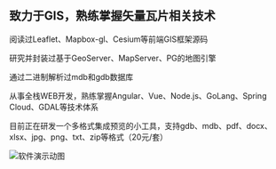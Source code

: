 ## 致力于GIS，熟练掌握矢量瓦片相关技术

阅读过Leaflet、Mapbox-gl、Cesium等前端GIS框架源码

研究并封装过基于GeoServer、MapServer、PG的地图引擎

通过二进制解析过mdb和gdb数据库

从事全栈WEB开发，熟练掌握Angular、Vue、Node.js、GoLang、Spring Cloud、GDAL等技术体系

目前正在研发一个多格式集成预览的小工具，支持gdb、mdb、pdf、docx、xlsx、jpg、png、txt、zip等格式（20元/套）

![软件演示动图](https://user-images.githubusercontent.com/9045263/199882858-471413e6-6405-4317-9f7e-cf6633ce6ecc.gif)

